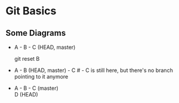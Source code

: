 # Git Basics

## Some Diagrams

- A - B - C (HEAD, master)

    git reset B

- A - B (HEAD, master) - C   # - C is still here, but there's no branch pointing to it anymore

- A - B - C (master)
       \
        D (HEAD)
